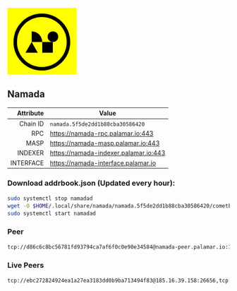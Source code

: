 ![Logo](https://raw.githubusercontent.com/Pa1amar/mainnets/refs/heads/main/namada/logo.png)
## Namada
| Attribute | Value |
|----------:|-------|
| Chain ID         | `namada.5f5de2dd1b88cba30586420` |
| RPC  | https://namada-rpc.palamar.io:443 |
| MASP  | https://namada-masp.palamar.io:443 |
| INDEXER | https://namada-indexer.palamar.io:443 |
| INTERFACE | https://namada-interface.palamar.io |

### Download addrbook.json (Updated every hour):
```bash
sudo systemctl stop namadad
wget -O $HOME/.local/share/namada/namada.5f5de2dd1b88cba30586420/cometbft/config/addrbook.json https://storage.palamar.io/mainnet/namada/addrbook.json
sudo systemctl start namadad
```
### Peer
```bash
tcp://d86c6c8bc56781fd93794ca7af6f0c0e90e34584@namada-peer.palamar.io:16656
```









































































































































































































































































































































































































































































































































































### Live Peers
```
tcp://ebc272824924ea1a27ea3183dd0b9ba713494f83@185.16.39.158:26656,tcp://04affb50117ef548cbf7d1ddb1e6416dec0645ae@65.108.75.179:14656,tcp://5a7f398e1517fd661689449971a4ec26dd0bea5e@80.241.215.77:26656,tcp://f956a4f4ace444bbf8f177c6e290a7c88be1c045@34.118.44.33:26656,tcp://f599bec873183d371ae22f89195d3ced22dda2f3@46.4.29.231:5000,tcp://7b2fcfb157212fe24797153b8dc30e05285285f4@212.83.33.148:26602,tcp://509f1e843cf881650a4151aa804ddd7a7188e88f@195.201.197.246:32656,tcp://cb6ae22e1e89d029c55f2cb400b0caa19cbe5523@38.132.56.27:32750,tcp://f29ae19de1f7baf675f04aa6bde5f1861ad728d2@93.159.130.4:27656,tcp://1cb0c9813db48396b31976443a1cd88b73e0fb05@95.216.78.215:26656,tcp://7bfafd197320ccb6ca90f15c1a4d58cc6d92a4fb@34.116.198.75:26656
```
